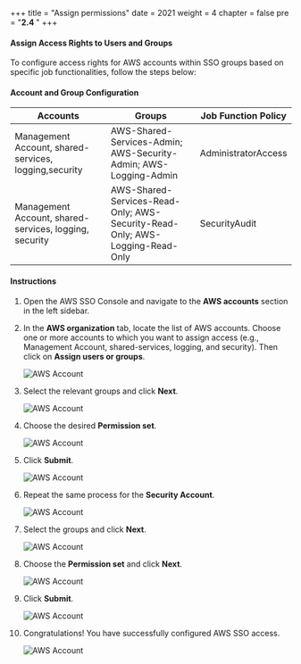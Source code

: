 +++
title = "Assign permissions"
date = 2021
weight = 4
chapter = false
pre = "<b>2.4 </b>"
+++


#### Assign Access Rights to Users and Groups

To configure access rights for AWS accounts within SSO groups based on specific job functionalities, follow the steps below:

#### Account and Group Configuration

| Accounts                                            | Groups                                                                   | Job Function Policy |
| --------------------------------------------------- | ------------------------------------------------------------------------ | ------------------- |
| Management Account, shared-services, logging,security | AWS-Shared-Services-Admin; AWS-Security-Admin; AWS-Logging-Admin          | AdministratorAccess |
| Management Account, shared-services, logging, security | AWS-Shared-Services-Read-Only; AWS-Security-Read-Only; AWS-Logging-Read-Only | SecurityAudit       |

#### Instructions

1. Open the AWS SSO Console and navigate to the **AWS accounts** section in the left sidebar.

2. In the **AWS organization** tab, locate the list of AWS accounts. Choose one or more accounts to which you want to assign access (e.g., Management Account, shared-services, logging, and security). Then click on **Assign users or groups**.

    ![AWS Account](/images/8/0001.png?featherlight=false&width=90pc)

3. Select the relevant groups and click **Next**.

    ![AWS Account](/images/8/00011.png?featherlight=false&width=90pc)

4. Choose the desired **Permission set**.

    ![AWS Account](/images/8/00012.png?featherlight=false&width=90pc)

5. Click **Submit**.

    ![AWS Account](/images/8/00013.png?featherlight=false&width=90pc)

6. Repeat the same process for the **Security Account**.

    ![AWS Account](/images/8/0006.png?featherlight=false&width=90pc)

7. Select the groups and click **Next**.

    ![AWS Account](/images/8/0007.png?featherlight=false&width=90pc)

8. Choose the **Permission set** and click **Next**.

    ![AWS Account](/images/8/0008.png?featherlight=false&width=90pc)

9. Click **Submit**.

    ![AWS Account](/images/8/0009.png?featherlight=false&width=90pc)

10. Congratulations! You have successfully configured AWS SSO access.

    ![AWS Account](/images/8/00010.png?featherlight=false&width=90pc)
